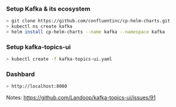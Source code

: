### Setup Kafka & its ecosystem

```bash
> git clone https://github.com/confluentinc/cp-helm-charts.git
> kubectl ns create kafka
> helm install cp-helm-charts --name kafka --namespace kafka
```

### Setup kafka-topics-ui

```bash
> kubectl create -f kafka-topics-ui.yaml
```

### Dashbard

```bash
> http://localhost:8000
```

Notes: https://github.com/Landoop/kafka-topics-ui/issues/91
